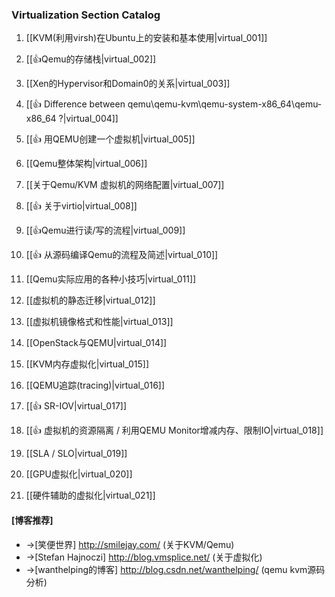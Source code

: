 ### Virtualization Section Catalog

1. [[KVM(利用virsh)在Ubuntu上的安装和基本使用|virtual_001]] 

1. [[👍Qemu的存储栈|virtual_002]]

1. [[Xen的Hypervisor和Domain0的关系|virtual_003]] 

1. [[👍 Difference between qemu\qemu-kvm\qemu-system-x86_64\qemu-x86_64 ?|virtual_004]] 

1. [[👍 用QEMU创建一个虚拟机|virtual_005]]

1. [[Qemu整体架构|virtual_006]]

1. [[关于Qemu/KVM 虚拟机的网络配置|virtual_007]]

1. [[👍 关于virtio|virtual_008]]

1. [[👍Qemu进行读/写的流程|virtual_009]]

1. [[👍 从源码编译Qemu的流程及简述|virtual_010]]

1. [[Qemu实际应用的各种小技巧|virtual_011]]

1. [[虚拟机的静态迁移|virtual_012]]

1. [[虚拟机镜像格式和性能|virtual_013]]

1. [[OpenStack与QEMU|virtual_014]]

1. [[KVM内存虚拟化|virtual_015]]

1. [[QEMU追踪(tracing)|virtual_016]]

1. [[👍 SR-IOV|virtual_017]]

1. [[👍 虚拟机的资源隔离 / 利用QEMU Monitor增减内存、限制IO|virtual_018]]

1. [[SLA / SLO|virtual_019]]

1. [[GPU虚拟化|virtual_020]]

1. [[硬件辅助的虚拟化|virtual_021]]

#### [博客推荐]

* ->[笑便世界] http://smilejay.com/ (关于KVM/Qemu)
* ->[Stefan Hajnoczi] http://blog.vmsplice.net/ (关于虚拟化)
* ->[wanthelping的博客] http://blog.csdn.net/wanthelping/ (qemu kvm源码分析)


